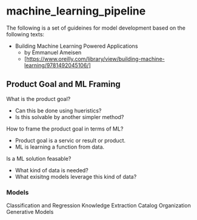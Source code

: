 # machine_learning_pipeline

The following is a set of guideines for model development based on the following texts:
* Building Machine Learning Powered Applications
  * by Emmanuel Ameisen
  * [https://www.oreilly.com/library/view/building-machine-learning/9781492045106/]

## Product Goal and ML Framing

What is the product goal?
- Can this be done using hueristics?
- Is this solvable by another simpler method?

How to frame the product goal in terms of ML?
- Product goal is a servic or result or product.
- ML is learning a function from data.

Is a ML solution feasable?
- What kind of data is needed?
- What exisitng models leverage this kind of data?

### Models
Classification and Regression
Knowledge Extraction
Catalog Organization
Generative Models
